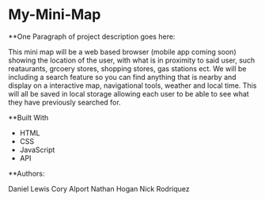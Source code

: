 # My-Mini-Map


**One Paragraph of project description goes here:
  
  This mini map will be a web based browser (mobile app coming soon) showing the location of the user, with what is in proximity to said user, such reataurants, grcoery stores, shopping stores, gas stations ect. We will be including a search feature so you can find anything that is nearby and display on a interactive map, navigational tools, weather and local time. This will all be saved in local storage allowing each user to be able to see what they have previously searched for. 



**Built With

- HTML
- CSS
- JavaScript
- API


**Authors:

Daniel Lewis
Cory Alport
Nathan Hogan
Nick Rodriquez


